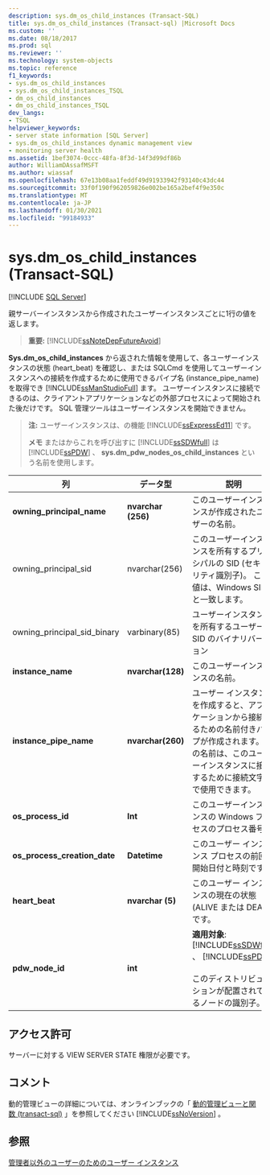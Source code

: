```yaml
---
description: sys.dm_os_child_instances (Transact-SQL)
title: sys.dm_os_child_instances (Transact-sql) |Microsoft Docs
ms.custom: ''
ms.date: 08/18/2017
ms.prod: sql
ms.reviewer: ''
ms.technology: system-objects
ms.topic: reference
f1_keywords:
- sys.dm_os_child_instances
- sys.dm_os_child_instances_TSQL
- dm_os_child_instances
- dm_os_child_instances_TSQL
dev_langs:
- TSQL
helpviewer_keywords:
- server state information [SQL Server]
- sys.dm_os_child_instances dynamic management view
- monitoring server health
ms.assetid: 1bef3074-0ccc-48fa-8f3d-14f3d99df86b
author: WilliamDAssafMSFT
ms.author: wiassaf
ms.openlocfilehash: 67e13b08aa1feddf49d91933942f93140c43dc44
ms.sourcegitcommit: 33f0f190f962059826e002be165a2bef4f9e350c
ms.translationtype: MT
ms.contentlocale: ja-JP
ms.lasthandoff: 01/30/2021
ms.locfileid: "99184933"
---
```

# <a name="sysdm_os_child_instances-transact-sql"></a>sys.dm_os_child_instances (Transact-SQL)
[!INCLUDE [SQL Server](../../includes/applies-to-version/sqlserver.md)]

  親サーバーインスタンスから作成されたユーザーインスタンスごとに1行の値を返します。  
  
> **重要:** [!INCLUDE[ssNoteDepFutureAvoid](../../includes/ssnotedepfutureavoid-md.md)]  
  
 **Sys.dm_os_child_instances** から返された情報を使用して、各ユーザーインスタンスの状態 (heart_beat) を確認し、または SQLCmd を使用してユーザーインスタンスへの接続を作成するために使用できるパイプ名 (instance_pipe_name) を取得でき [!INCLUDE[ssManStudioFull](../../includes/ssmanstudiofull-md.md)] ます。 ユーザーインスタンスに接続できるのは、クライアントアプリケーションなどの外部プロセスによって開始された後だけです。 SQL 管理ツールはユーザーインスタンスを開始できません。  
  
> **注:** ユーザーインスタンスは、の機能 [!INCLUDE[ssExpressEd11](../../includes/ssexpressed11-md.md)] です。  
> 
> **メモ** またはからこれを呼び出すに [!INCLUDE[ssSDWfull](../../includes/sssdwfull-md.md)] は [!INCLUDE[ssPDW](../../includes/sspdw-md.md)] 、 **sys.dm_pdw_nodes_os_child_instances** という名前を使用します。  
  
|列|データ型|説明|  
|------------|---------------|-----------------|  
|**owning_principal_name**|**nvarchar (256)**|このユーザーインスタンスが作成されたユーザーの名前。|  
|owning_principal_sid|nvarchar(256)|このユーザーインスタンスを所有するプリンシパルの SID (セキュリティ識別子)。 この値は、Windows SID と一致します。|  
|owning_principal_sid_binary|varbinary(85)|ユーザーインスタンスを所有するユーザーの SID のバイナリバージョン|  
|**instance_name**|**nvarchar(128)**|このユーザーインスタンスの名前。|  
|**instance_pipe_name**|**nvarchar(260)**|ユーザー インスタンスを作成すると、アプリケーションから接続するための名前付きパイプが作成されます。 この名前は、このユーザーインスタンスに接続するために接続文字列で使用できます。|  
|**os_process_id**|**Int**|このユーザーインスタンスの Windows プロセスのプロセス番号。|  
|**os_process_creation_date**|**Datetime**|このユーザー インスタンス プロセスの前回の開始日付と時刻です。|  
|**heart_beat**|**nvarchar (5)**|このユーザー インスタンスの現在の状態 (ALIVE または DEAD) です。|  
|**pdw_node_id**|**int**|**適用対象**: [!INCLUDE[ssSDWfull](../../includes/sssdwfull-md.md)] 、 [!INCLUDE[ssPDW](../../includes/sspdw-md.md)]<br /><br /> このディストリビューションが配置されているノードの識別子。|  
  
## <a name="permissions"></a>アクセス許可  
 サーバーに対する VIEW SERVER STATE 権限が必要です。  
  
## <a name="remarks"></a>コメント  
 動的管理ビューの詳細については、オンラインブックの「 [動的管理ビューと関数 &#40;transact-sql&#41;](~/relational-databases/system-dynamic-management-views/system-dynamic-management-views.md) 」を参照してください [!INCLUDE[ssNoVersion](../../includes/ssnoversion-md.md)] 。  
  
## <a name="see-also"></a>参照  
 [管理者以外のユーザーのためのユーザー インスタンス](/previous-versions/sql/)  
  
